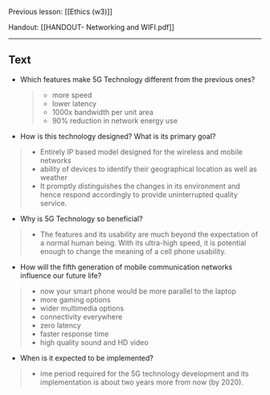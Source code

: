 Previous lesson: [[Ethics (w3)]]


Handout: [[HANDOUT- Networking and WIFI.pdf]]

----

## Text

- Which features make 5G Technology different from the previous ones?  
  > - more speed
  > - lower latency
  > - 1000x bandwidth per unit area
  > - 90% reduction in network energy use

- How is this technology designed? What is its primary goal? 
>   - Entirely IP based model designed for the wireless and mobile networks
  > - ability of devices to identify their geographical location as well as weather
  > - It promptly distinguishes the changes in its environment and hence respond accordingly to provide uninterrupted quality service.

- Why is 5G Technology so beneficial?  
>  - The features and its usability are much beyond the expectation of a normal human being. With its ultra-high speed, it is potential enough to change the meaning of a cell phone usability.


- How will the fifth generation of mobile communication networks influence our future life?  
>  - now your smart phone would be more parallel to the laptop
>  - more gaming options
>  - wider multimedia options
>  - connectivity everywhere
>  - zero latency
>  - faster response time
>  - high quality sound and HD video

- When is it expected to be implemented?
>  - ime period required for the 5G technology development and its implementation is about two years more from now (by 2020).

